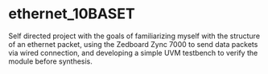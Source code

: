 # ethernet_10BASET
Self directed project with the goals of familiarizing myself with the structure of an ethernet packet, using the Zedboard Zync 7000 to send data packets via wired connection, and developing a simple UVM testbench to verify the module before synthesis.
